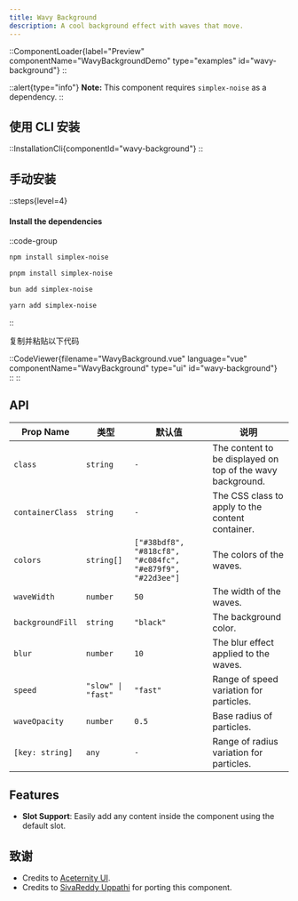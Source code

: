 ```yaml
---
title: Wavy Background
description: A cool background effect with waves that move.
---
```


::ComponentLoader{label="Preview" componentName="WavyBackgroundDemo" type="examples" id="wavy-background"}
::

::alert{type="info"}
**Note:** This component requires `simplex-noise` as a dependency.
::

## 使用 CLI 安装

::InstallationCli{componentId="wavy-background"}
::

## 手动安装

::steps{level=4}

#### Install the dependencies

::code-group

```bash [npm]
npm install simplex-noise
```

```bash [pnpm]
pnpm install simplex-noise
```

```bash [bun]
bun add simplex-noise
```

```bash [yarn]
yarn add simplex-noise
```

::

复制并粘贴以下代码

::CodeViewer{filename="WavyBackground.vue" language="vue" componentName="WavyBackground" type="ui" id="wavy-background"}  
::
::

## API

| Prop Name        | 类型               | 默认值                                                    | 说明                                                       |
| ---------------- | ------------------ | --------------------------------------------------------- | ---------------------------------------------------------- |
| `class`          | `string`           | `-`                                                       | The content to be displayed on top of the wavy background. |
| `containerClass` | `string`           | `-`                                                       | The CSS class to apply to the content container.           |
| `colors`         | `string[]`         | `["#38bdf8", "#818cf8", "#c084fc", "#e879f9", "#22d3ee"]` | The colors of the waves.                                   |
| `waveWidth`      | `number`           | `50`                                                      | The width of the waves.                                    |
| `backgroundFill` | `string`           | `"black"`                                                 | The background color.                                      |
| `blur`           | `number`           | `10`                                                      | The blur effect applied to the waves.                      |
| `speed`          | `"slow" \| "fast"` | `"fast"`                                                  | Range of speed variation for particles.                    |
| `waveOpacity`    | `number`           | `0.5`                                                     | Base radius of particles.                                  |
| `[key: string]`  | `any`              | `-`                                                       | Range of radius variation for particles.                   |

## Features

- **Slot Support**: Easily add any content inside the component using the default slot.

## 致谢

- Credits to [Aceternity UI](https://ui.aceternity.com/components/wavy-background).
- Credits to [SivaReddy Uppathi](https://github.com/sivareddyuppathi) for porting this component.
